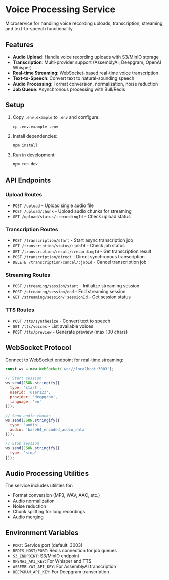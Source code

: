 # Voice Processing Service

Microservice for handling voice recording uploads, transcription, streaming, and text-to-speech functionality.

## Features

- **Audio Upload**: Handle voice recording uploads with S3/MinIO storage
- **Transcription**: Multi-provider support (AssemblyAI, Deepgram, OpenAI Whisper)
- **Real-time Streaming**: WebSocket-based real-time voice transcription
- **Text-to-Speech**: Convert text to natural-sounding speech
- **Audio Processing**: Format conversion, normalization, noise reduction
- **Job Queue**: Asynchronous processing with Bull/Redis

## Setup

1. Copy `.env.example` to `.env` and configure:
   ```bash
   cp .env.example .env
   ```

2. Install dependencies:
   ```bash
   npm install
   ```

3. Run in development:
   ```bash
   npm run dev
   ```

## API Endpoints

### Upload Routes
- `POST /upload` - Upload single audio file
- `POST /upload/chunk` - Upload audio chunks for streaming
- `GET /upload/status/:recordingId` - Check upload status

### Transcription Routes
- `POST /transcription/start` - Start async transcription job
- `GET /transcription/status/:jobId` - Check job status
- `GET /transcription/result/:recordingId` - Get transcription result
- `POST /transcription/direct` - Direct synchronous transcription
- `DELETE /transcription/cancel/:jobId` - Cancel transcription job

### Streaming Routes
- `POST /streaming/session/start` - Initialize streaming session
- `POST /streaming/session/end` - End streaming session
- `GET /streaming/session/:sessionId` - Get session status

### TTS Routes
- `POST /tts/synthesize` - Convert text to speech
- `GET /tts/voices` - List available voices
- `POST /tts/preview` - Generate preview (max 100 chars)

## WebSocket Protocol

Connect to WebSocket endpoint for real-time streaming:

```javascript
const ws = new WebSocket('ws://localhost:3003');

// Start session
ws.send(JSON.stringify({
  type: 'start',
  userId: 'user123',
  provider: 'deepgram',
  language: 'en'
}));

// Send audio chunks
ws.send(JSON.stringify({
  type: 'audio',
  audio: 'base64_encoded_audio_data'
}));

// Stop session
ws.send(JSON.stringify({
  type: 'stop'
}));
```

## Audio Processing Utilities

The service includes utilities for:
- Format conversion (MP3, WAV, AAC, etc.)
- Audio normalization
- Noise reduction
- Chunk splitting for long recordings
- Audio merging

## Environment Variables

- `PORT`: Service port (default: 3003)
- `REDIS_HOST/PORT`: Redis connection for job queues
- `S3_ENDPOINT`: S3/MinIO endpoint
- `OPENAI_API_KEY`: For Whisper and TTS
- `ASSEMBLYAI_API_KEY`: For AssemblyAI transcription
- `DEEPGRAM_API_KEY`: For Deepgram transcription